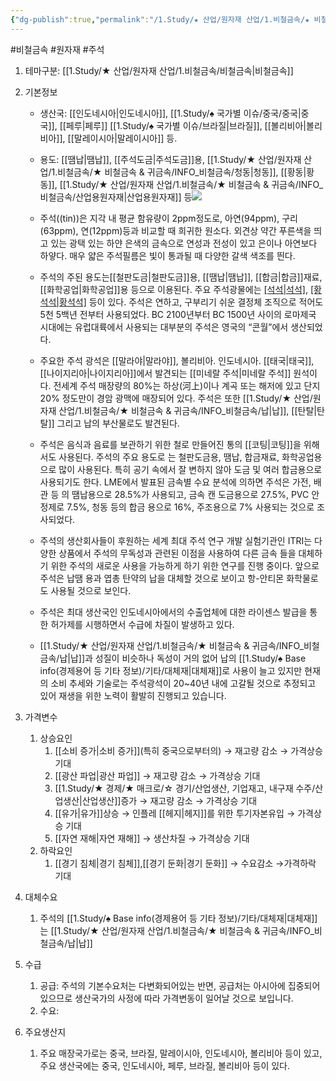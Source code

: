 ```yaml
---
{"dg-publish":true,"permalink":"/1.Study/★ 산업/원자재 산업/1.비철금속/★ 비철금속 & 귀금속/INFO_비철금속/주석/","created":"2024-11-20T21:02:28.610+09:00","updated":"2025-06-25T16:16:52.213+09:00"}
---
```


#비철금속 #원자재 #주석 

1. 테마구분: [[1.Study/★ 산업/원자재 산업/1.비철금속/비철금속\|비철금속]]

1. 기본정보

	- 생산국: [[인도네시아\|인도네시아]], [[1.Study/♠ 국가별 이슈/중국/중국\|중국]], [[페루\|페루]] [[1.Study/♠ 국가별 이슈/브라질\|브라질]], [[볼리비아\|볼리비아]], [[말레이시아\|말레이시아]] 등.
	- 용도: [[땜납\|땜납]], [[주석도금\|주석도금]]용, [[1.Study/★ 산업/원자재 산업/1.비철금속/★ 비철금속 & 귀금속/INFO_비철금속/청동\|청동]], [[황동\|황동]], [[1.Study/★ 산업/원자재 산업/1.비철금속/★ 비철금속 & 귀금속/INFO_비철금속/산업용원자재\|산업용원자재]] 등![](https://i.imgur.com/KnI56z4.png)
	  
	- 주석((tin))은 지각 내 평균 함유량이 2ppm정도로, 아연(94ppm), 구리(63ppm), 연(12ppm)등과 비교할 때 희귀한 원소다. 외견상 약간 푸른색을 띄고 있는 광택 있는 하얀 은색의 금속으로 연성과 전성이 있고 은이나 아연보다 하얗다. 매우 얇은 주석필름은 빛이 통과될 때 다양한 갈색 색조를 띈다. 
	- 주석의 주된 용도는[[철판도금\|철판도금]]용, [[땜납\|땜납]], [[합금\|합금]]재료, [[화학공업\|화학공업]]용 등으로 이용된다. 주요 주석광물에는 [[석석\|석석]](Cassiterite), [[황석석\|황석석]](Stannite) 등이 있다. 주석은 연하고, 구부리기 쉬운 결정체 조직으로 적어도 5천 5백년 전부터 사용되었다. BC 2100년부터 BC 1500년 사이의 로마제국 시대에는 유럽대륙에서 사용되는 대부분의 주석은 영국의 “콘월”에서 생산되었다. 
	- 주요한 주석 광석은 [[말라야\|말라야]], 볼리비아. 인도네시아. [[태국\|태국]], [[나이지리아\|나이지리아]]에서 발견되는 [[미네랄 주석\|미네랄 주석]] 원석이다. 전세계 주석 매장량의 80%는 하상(河上)이나 계곡 또는 해저에 있고 단지 20% 정도만이 경암 광맥에 매장되어 있다. 주석은 또한 [[1.Study/★ 산업/원자재 산업/1.비철금속/★ 비철금속 & 귀금속/INFO_비철금속/납\|납]], [[탄탈\|탄탈]] 그리고 납의 부산물로도 발견된다. 
	- 주석은 음식과 음료를 보관하기 위한 철로 만들어진 통의 [[코팅\|코팅]]을 위해서도 사용된다. 주석의 주요 용도로 는 철판도금용, 땜납, 합금재료, 화학공업용으로 많이 사용된다. 특히 공기 속에서 잘 변하지 않아 도금 및 여러 합금용으로 사용되기도 한다. LME에서 발표된 금속별 수요 분석에 의하면 주석은 가전, 배관 등 의 땜납용으로 28.5%가 사용되고, 금속 캔 도금용으로 27.5%, PVC 안정제로 7.5%, 청동 등의 합금 용으로 16%, 주조용으로 7% 사용되는 것으로 조사되었다. 
	- 주석의 생산회사들이 후원하는 세계 최대 주석 연구 개발 실험기관인 ITRI는 다양한 상품에서 주석의 무독성과 관련된 이점을 사용하여 다른 금속 들을 대체하기 위한 주석의 새로운 사용을 가능하게 하기 위한 연구를 진행 중이다. 앞으로 주석은 납땜 용과 엽총 탄약의 납을 대체할 것으로 보이고 항-안티몬 화학물로도 사용될 것으로 보인다. 
	- 주석은 최대 생산국인 인도네시아에서의 수출업체에 대한 라이센스 발급을 통한 허가제를 시행하면서 수급에 차질이 발생하고 있다.
	- [[1.Study/★ 산업/원자재 산업/1.비철금속/★ 비철금속 & 귀금속/INFO_비철금속/납\|납]]과 성질이 비슷하나 독성이 거의 없어 납의 [[1.Study/♠ Base info(경제용어 등 기타 정보)/기타/대체재\|대체재]]로 사용이 늘고 있지만 현재의 소비 추세와 기술로는 주석광석이 20~40년 내에 고갈될 것으로 추정되고 있어 재생을 위한 노력이 활발히 진행되고 있습니다.


1. 가격변수
	1. 상승요인
		1. [[소비 증가\|소비 증가]](특히 중국으로부터의) → 재고량 감소 → 가격상승 기대 
		2. [[광산 파업\|광산 파업]] → 재고량 감소 → 가격상승 기대
		3. [[1.Study/★ 경제/★ 매크로/☆ 경기/산업생산, 기업재고, 내구재 수주/산업생산\|산업생산]]증가 → 재고량 감소 → 가격상승 기대 
		4. [[유가\|유가]]상승 → 인플레 [[헤지\|헤지]]를 위한 투기자본유입 → 가격상승 기대 
		5. [[자연 재해\|자연 재해]] → 생산차질 → 가격상승 기대
	2. 하락요인
		1. [[경기 침체\|경기 침체]],[[경기 둔화\|경기 둔화]] → 수요감소 →가격하락 기대


2. 대체수요
	1. 주석의 [[1.Study/♠ Base info(경제용어 등 기타 정보)/기타/대체재\|대체재]]는 [[1.Study/★ 산업/원자재 산업/1.비철금속/★ 비철금속 & 귀금속/INFO_비철금속/납\|납]]


3. 수급
	1. 공급: 주석의 기본수요처는 다변화되어있는 반면, 공급처는 아시아에 집중되어있으므로 생산국가의 사정에 따라 가격변동이 일어날 것으로 보입니다.
	2. 수요:


4. 주요생산지
	1. 주요 매장국가로는 중국, 브라질, 말레이시아, 인도네시아, 볼리비아 등이 있고, 주요 생산국에는 중국, 인도네시아, 페루, 브라질, 볼리비아 등이 있다. 
